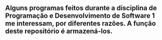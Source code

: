 ## Alguns programas feitos durante a disciplina de Programação e Desenvolvimento de Software 1 me interessam, por diferentes razões. A função deste repositório é armazená-los.